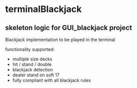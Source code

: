 # terminalBlackjack
## skeleton logic for GUI_blackjack project
Blackjack implementation to be played in the terminal

functionality supported:
- multiple size decks
- hit / stand / double
- blackjack detection
- dealer stand on soft 17
- fully compliant with all blackjack rules

